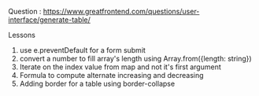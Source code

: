 Question : https://www.greatfrontend.com/questions/user-interface/generate-table/

Lessons

1) use e.preventDefault for a form submit
2) convert a number to fill array's length using Array.from({length: string})
3) Iterate on the index value from map and not it's first argument
4) Formula to compute alternate increasing and decreasing
5) Adding border for a table using border-collapse